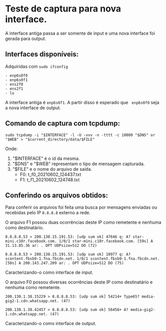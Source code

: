 # Teste de captura para nova interface.

A interface antiga passa a ser somente de input e uma nova interface foi gerada para output.

## Interfaces disponíveis:

Adquiridas com `sudo ifconfig`
```
- enp6s0f0
- enp6s0f1
- ens2f0
- ens2f1
- lo
```
A interface antiga é `enp6s0f1`.
A partir disso é esperado que ` enp6s0f0` seja a nova interface de output.

## Comando de captura com tcpdump:
```
sudo tcpdump -i "$INTERFACE" -l -U -vvv -n -tttt -c 10000 "$DNS" or "$WEB" > "$current_directory/data/$FILE"
```
Onde:
1. "$INTERFACE" é o id da mesma.
2. "$DNS" e "$WEB" representam o tipo de mensagem capturada.
3. "$FILE" e o nome do arquivo de saída.
   - F0: t_f0_20210602_124437.txt
   - F1: t_f1_20210602_124748.txt

## Conferindo os arquivos obtidos:

Para conferir os arquivos foi feita uma busca por mensagens enviadas ou recebidas pelo IP `8.8.8.8` externo a rede.

O arquivo F1 possou duas ocorrências deste IP como remetente e nenhuma como destinatário.
```
8.8.8.8.53 > 200.130.15.191.53: [udp sum ok] 47646 q: A? star-mini.c10r.facebook.com. 1/0/1 star-mini.c10r.facebook.com. [59s] A 31.13.85.36 ar: . OPT UDPsize=512 DO (72)

8.8.8.8.53 > 200.130.15.191.53: [udp sum ok] 10977 q: A? scontent.fbsb9-1.fna.fbcdn.net. 1/0/1 scontent.fbsb9-1.fna.fbcdn.net. [50s] A 200.143.247.209 ar: . OPT UDPsize=512 DO (75)
```
Caracterizando-o como interface de input.

O arquivo F0 possou diversas ocorrências deste IP como destinatário e nenhuma como remetente.
```
200.130.1.38.15229 > 8.8.8.8.53: [udp sum ok] 54214+ Type65? media-gig2-1.cdn.whatsapp.net. (47)

200.130.1.38.42457 > 8.8.8.8.53: [udp sum ok] 56456+ A? media-gig2-1.cdn.whatsapp.net. (47)
```
Caracterizando-o como interface de output.
